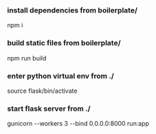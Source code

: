 ### install dependencies from boilerplate/
npm i

### build static files from boilerplate/
npm run build

### enter python virtual env from ./
source flask/bin/activate

### start flask server from ./
gunicorn --workers 3 --bind 0.0.0.0:8000 run:app


